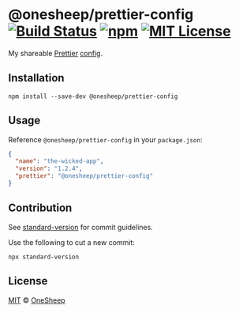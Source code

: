 # @onesheep/prettier-config [![Build Status][shield-github-build-status]][link-build-status] [![npm][shield-npm]][npm] [![MIT License][shield-license]][license]

My shareable [Prettier](https://prettier.io/)
[config](https://prettier.io/docs/en/configuration.html).

## Installation

```shell script
npm install --save-dev @onesheep/prettier-config
```

## Usage

Reference `@onesheep/prettier-config` in your `package.json`:

<!-- prettier-ignore -->
```json
{
  "name": "the-wicked-app",
  "version": "1.2.4",
  "prettier": "@onesheep/prettier-config"
}
```

## Contribution

See [standard-version](https://github.com/conventional-changelog/standard-version) for commit guidelines.

Use the following to cut a new commit:

```
npx standard-version
```

## License

[MIT][license] &copy; [OneSheep][onesheep]

[license]: ./LICENSE
[onesheep]: https://onesheep.org
[npm]: https://npmjs.org/package/@onesheep/prettier-config
[link-build-status]:https://github.com/OneSheep/prettier-config/actions/workflows/npm-publish.yml
[shield-github-build-status]:https://github.com/OneSheep/prettier-config/actions/workflows/npm-publish.yml/badge.svg
[shield-license]: https://img.shields.io/badge/License-MIT-lavender.svg
[shield-npm]: https://img.shields.io/npm/v/@onesheep/prettier-config.svg
